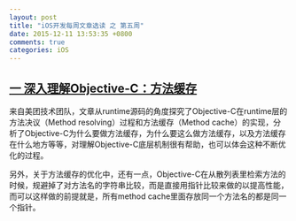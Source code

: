 ```yaml
---
layout: post
title: "iOS开发每周文章选读 之 第五周"
date: 2015-12-11 13:53:35 +0800
comments: true
categories: iOS
---
```




## [一 深入理解Objective-C：方法缓存]()

来自美团技术团队，文章从runtime源码的角度探究了Objective-C在runtime层的方法决议（Method resolving）过程和方法缓存（Method cache）的实现，分析了Objective-C为什么要做方法缓存，为什么要这么做方法缓存，以及方法缓存在什么地方等等，对理解Objective-C底层机制很有帮助，也可以体会这种不断优化的过程。

另外，关于方法缓存的优化中，还有一点，Objective-C在从散列表里检索方法的时候，规避掉了对方法名的字符串比较，而是直接用指针比较来做的以提高性能，而可以这样做的前提就是，所有method cache里面存放同一个方法名的都是同一个指针。